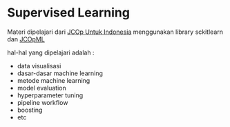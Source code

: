 # Supervised Learning 
Materi dipelajari dari [JCOp Untuk Indonesia](https://www.youtube.com/c/JCOpUntukIndonesia) menggunakan library sckitlearn dan [JCOpML](https://pypi.org/project/jcopml/)

hal-hal yang dipelajari adalah :
- data visualisasi
- dasar-dasar machine learning
- metode machine learning
- model evaluation
- hyperparameter tuning
- pipeline workflow
- boosting
- etc
